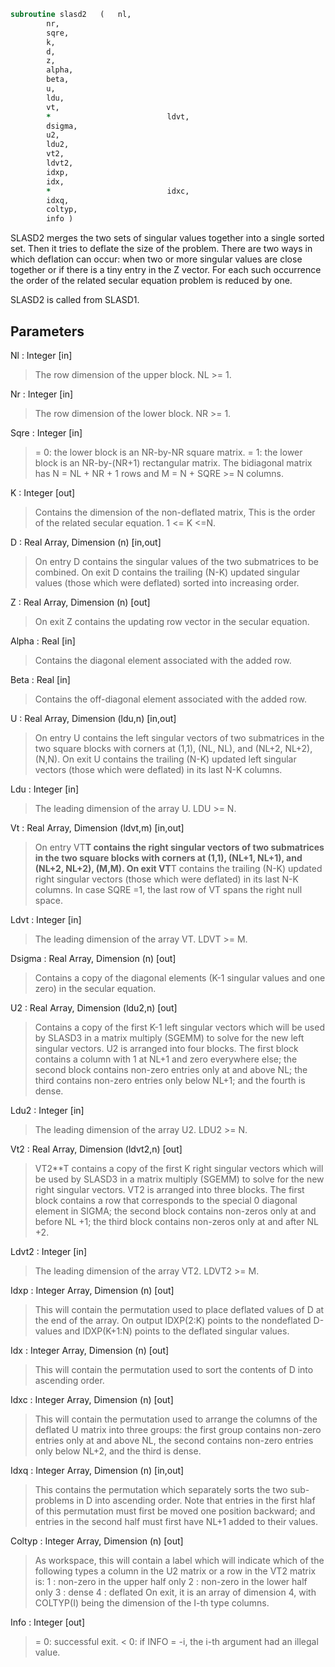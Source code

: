 ```fortran
subroutine slasd2	(	nl,
		nr,
		sqre,
		k,
		d,
		z,
		alpha,
		beta,
		u,
		ldu,
		vt,
		*                          ldvt,
		dsigma,
		u2,
		ldu2,
		vt2,
		ldvt2,
		idxp,
		idx,
		*                          idxc,
		idxq,
		coltyp,
		info )
```

 SLASD2 merges the two sets of singular values together into a single
 sorted set.  Then it tries to deflate the size of the problem.
 There are two ways in which deflation can occur:  when two or more
 singular values are close together or if there is a tiny entry in the
 Z vector.  For each such occurrence the order of the related secular
 equation problem is reduced by one.

 SLASD2 is called from SLASD1.

## Parameters
Nl : Integer [in]
> The row dimension of the upper block.  NL >= 1.

Nr : Integer [in]
> The row dimension of the lower block.  NR >= 1.

Sqre : Integer [in]
> = 0: the lower block is an NR-by-NR square matrix.
> = 1: the lower block is an NR-by-(NR+1) rectangular matrix.
> The bidiagonal matrix has N = NL + NR + 1 rows and
> M = N + SQRE >= N columns.

K : Integer [out]
> Contains the dimension of the non-deflated matrix,
> This is the order of the related secular equation. 1 <= K <=N.

D : Real Array, Dimension (n) [in,out]
> On entry D contains the singular values of the two submatrices
> to be combined.  On exit D contains the trailing (N-K) updated
> singular values (those which were deflated) sorted into
> increasing order.

Z : Real Array, Dimension (n) [out]
> On exit Z contains the updating row vector in the secular
> equation.

Alpha : Real [in]
> Contains the diagonal element associated with the added row.

Beta : Real [in]
> Contains the off-diagonal element associated with the added
> row.

U : Real Array, Dimension (ldu,n) [in,out]
> On entry U contains the left singular vectors of two
> submatrices in the two square blocks with corners at (1,1),
> (NL, NL), and (NL+2, NL+2), (N,N).
> On exit U contains the trailing (N-K) updated left singular
> vectors (those which were deflated) in its last N-K columns.

Ldu : Integer [in]
> The leading dimension of the array U.  LDU >= N.

Vt : Real Array, Dimension (ldvt,m) [in,out]
> On entry VT**T contains the right singular vectors of two
> submatrices in the two square blocks with corners at (1,1),
> (NL+1, NL+1), and (NL+2, NL+2), (M,M).
> On exit VT**T contains the trailing (N-K) updated right singular
> vectors (those which were deflated) in its last N-K columns.
> In case SQRE =1, the last row of VT spans the right null
> space.

Ldvt : Integer [in]
> The leading dimension of the array VT.  LDVT >= M.

Dsigma : Real Array, Dimension (n) [out]
> Contains a copy of the diagonal elements (K-1 singular values
> and one zero) in the secular equation.

U2 : Real Array, Dimension (ldu2,n) [out]
> Contains a copy of the first K-1 left singular vectors which
> will be used by SLASD3 in a matrix multiply (SGEMM) to solve
> for the new left singular vectors. U2 is arranged into four
> blocks. The first block contains a column with 1 at NL+1 and
> zero everywhere else; the second block contains non-zero
> entries only at and above NL; the third contains non-zero
> entries only below NL+1; and the fourth is dense.

Ldu2 : Integer [in]
> The leading dimension of the array U2.  LDU2 >= N.

Vt2 : Real Array, Dimension (ldvt2,n) [out]
> VT2**T contains a copy of the first K right singular vectors
> which will be used by SLASD3 in a matrix multiply (SGEMM) to
> solve for the new right singular vectors. VT2 is arranged into
> three blocks. The first block contains a row that corresponds
> to the special 0 diagonal element in SIGMA; the second block
> contains non-zeros only at and before NL +1; the third block
> contains non-zeros only at and after  NL +2.

Ldvt2 : Integer [in]
> The leading dimension of the array VT2.  LDVT2 >= M.

Idxp : Integer Array, Dimension (n) [out]
> This will contain the permutation used to place deflated
> values of D at the end of the array. On output IDXP(2:K)
> points to the nondeflated D-values and IDXP(K+1:N)
> points to the deflated singular values.

Idx : Integer Array, Dimension (n) [out]
> This will contain the permutation used to sort the contents of
> D into ascending order.

Idxc : Integer Array, Dimension (n) [out]
> This will contain the permutation used to arrange the columns
> of the deflated U matrix into three groups:  the first group
> contains non-zero entries only at and above NL, the second
> contains non-zero entries only below NL+2, and the third is
> dense.

Idxq : Integer Array, Dimension (n) [in,out]
> This contains the permutation which separately sorts the two
> sub-problems in D into ascending order.  Note that entries in
> the first hlaf of this permutation must first be moved one
> position backward; and entries in the second half
> must first have NL+1 added to their values.

Coltyp : Integer Array, Dimension (n) [out]
> As workspace, this will contain a label which will indicate
> which of the following types a column in the U2 matrix or a
> row in the VT2 matrix is:
> 1 : non-zero in the upper half only
> 2 : non-zero in the lower half only
> 3 : dense
> 4 : deflated
> On exit, it is an array of dimension 4, with COLTYP(I) being
> the dimension of the I-th type columns.

Info : Integer [out]
> = 0:  successful exit.
> < 0:  if INFO = -i, the i-th argument had an illegal value.

